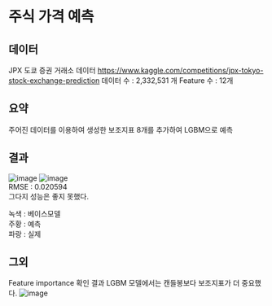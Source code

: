 # 주식 가격 예측

## 데이터
JPX 도쿄 증권 거래소 데이터
https://www.kaggle.com/competitions/jpx-tokyo-stock-exchange-prediction
데이터 수 : 2,332,531 개
Feature 수 : 12개

## 요약
주어진 데이터를 이용하여 생성한 보조지표 8개를 추가하여 LGBM으로 예측

## 결과

![image](https://user-images.githubusercontent.com/27802354/197935489-eab09c4e-f8ab-4ec1-becc-4e91e2e90682.png)
![image](https://user-images.githubusercontent.com/27802354/197935505-c34f3740-342b-40ac-8124-a93cdbb2a97b.png)  
RMSE : 0.020594  
그다지 성능은 좋지 못했다. 

녹색 : 베이스모델  
주황 : 예측  
파랑 : 실제  

## 그외
Feature importance 확인 결과 LGBM 모델에서는 캔들봉보다 보조지표가 더 중요했다.
![image](https://user-images.githubusercontent.com/27802354/197688261-bba4f2b4-6040-4a10-8f97-de72a07dcc81.png)
